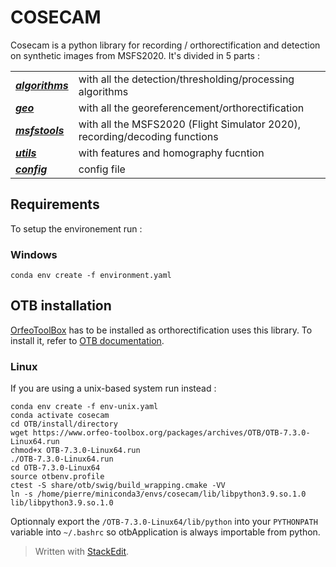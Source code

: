 # COSECAM
Cosecam is a python library for recording / orthorectification and detection on synthetic images from MSFS2020.
It's divided in 5 parts :

|  |  |
|--|--|
| ***[algorithms](algorithms/readme.md)*** | with all the detection/thresholding/processing algorithms  |
| ***[geo](geo/readme.md)*** |  with all the georeferencement/orthorectification  |
| ***[msfstools](msfstools/readme.md)*** | with all the MSFS2020 (Flight Simulator 2020), recording/decoding functions  |
| ***[utils](utils/readme.md)*** | with features and homography fucntion  |
| ***[config](config/readme.md)*** | config file  |


## Requirements

To setup the environement run :

### Windows
`conda env create -f environment.yaml` 


## OTB installation
[OrfeoToolBox](https://www.orfeo-toolbox.org/) has to be installed as orthorectification uses this library. To install it, refer to [OTB documentation](https://www.orfeo-toolbox.org/CookBook/Installation.html).


### Linux
If you are using a unix-based system run instead :
```
conda env create -f env-unix.yaml
conda activate cosecam
cd OTB/install/directory
wget https://www.orfeo-toolbox.org/packages/archives/OTB/OTB-7.3.0-Linux64.run
chmod+x OTB-7.3.0-Linux64.run
./OTB-7.3.0-Linux64.run
cd OTB-7.3.0-Linux64
source otbenv.profile
ctest -S share/otb/swig/build_wrapping.cmake -VV
ln -s /home/pierre/miniconda3/envs/cosecam/lib/libpython3.9.so.1.0 lib/libpython3.9.so.1.0
```
Optionnaly export the `/OTB-7.3.0-Linux64/lib/python` into your `PYTHONPATH` variable into `~/.bashrc` so otbApplication is always importable from python.


> Written with [StackEdit](https://stackedit.io/).
